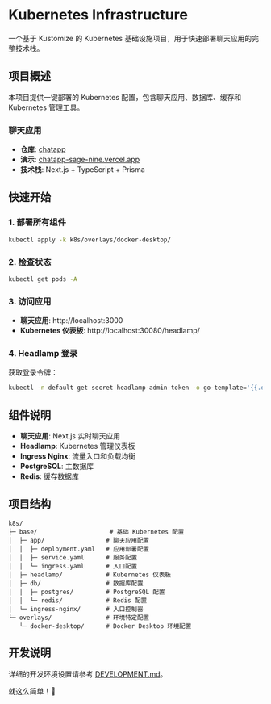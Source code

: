 # Kubernetes Infrastructure

一个基于 Kustomize 的 Kubernetes 基础设施项目，用于快速部署聊天应用的完整技术栈。

## 项目概述

本项目提供一键部署的 Kubernetes 配置，包含聊天应用、数据库、缓存和 Kubernetes 管理工具。

### 聊天应用
- **仓库**: [chatapp](https://github.com/lowjungxuan98/chatapp)
- **演示**: [chatapp-sage-nine.vercel.app](https://chatapp-sage-nine.vercel.app)
- **技术栈**: Next.js + TypeScript + Prisma

## 快速开始

### 1. 部署所有组件
```bash
kubectl apply -k k8s/overlays/docker-desktop/
```

### 2. 检查状态
```bash
kubectl get pods -A
```

### 3. 访问应用
- **聊天应用**: http://localhost:3000
- **Kubernetes 仪表板**: http://localhost:30080/headlamp/

### 4. Headlamp 登录
获取登录令牌：
```bash
kubectl -n default get secret headlamp-admin-token -o go-template='{{.data.token | base64decode}}'
```

## 组件说明

- **聊天应用**: Next.js 实时聊天应用
- **Headlamp**: Kubernetes 管理仪表板
- **Ingress Nginx**: 流量入口和负载均衡
- **PostgreSQL**: 主数据库
- **Redis**: 缓存数据库

## 项目结构
```
k8s/
├─ base/                    # 基础 Kubernetes 配置
│  ├─ app/                 # 聊天应用配置
│  │  ├─ deployment.yaml   # 应用部署配置
│  │  ├─ service.yaml      # 服务配置
│  │  └─ ingress.yaml      # 入口配置
│  ├─ headlamp/            # Kubernetes 仪表板
│  ├─ db/                  # 数据库配置
│  │  ├─ postgres/         # PostgreSQL 配置
│  │  └─ redis/            # Redis 配置
│  └─ ingress-nginx/       # 入口控制器
└─ overlays/               # 环境特定配置
   └─ docker-desktop/      # Docker Desktop 环境配置
```

## 开发说明

详细的开发环境设置请参考 [DEVELOPMENT.md](DEVELOPMENT.md)。

就这么简单！🚀
